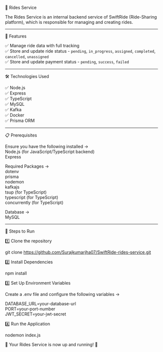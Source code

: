 🚙 Rides Service

The Rides Service is an internal backend service of SwiftRide (Ride-Sharing platform), which is responsible for managing and creating rides.

-----------------------------------------------------------------------------------------------------------------------------------------------

🚀 Features

✅ Manage ride data with full tracking  
✅ Store and update ride status - `pending`, `in_progress`, `assigned`, `completed`, `cancelled`, `unassigned`  
✅ Store and update payment status - `pending`, `success`, `failed`  

-----------------------------------------------------------------------------------------------------------------------------------------------

🛠 Technologies Used

✅ Node.js    
✅ Express  
✅ TypeScript  
✅ MySQL  
✅ Kafka  
✅ Docker  
✅ Prisma ORM  

-----------------------------------------------------------------------------------------------------------------------------------------------

📋 Prerequisites

Ensure you have the following installed ->  
Node.js (for JavaScript/TypeScript backend)  
Express 

Required Packages ->  
dotenv  
prisma  
nodemon  
kafkajs  
tsup (for TypeScript)  
typescript (for TypeScript)  
concurrently (for TypeScript)  

Database ->  
MySQL  

-----------------------------------------------------------------------------------------------------------------------------------------------

📌 Steps to Run

1️⃣ Clone the repository

git clone https://github.com/Surajkumarjha07/SwiftRide-rides-service.git

2️⃣ Install Dependencies

npm install

3️⃣ Set Up Environment Variables

Create a .env file and configure the following variables ->  

DATABASE_URL=your-database-url  
PORT=your-port-number  
JWT_SECRET=your-jwt-secret  

4️⃣ Run the Application

nodemon index.js

🚀 Your Rides Service is now up and running! 🎉

